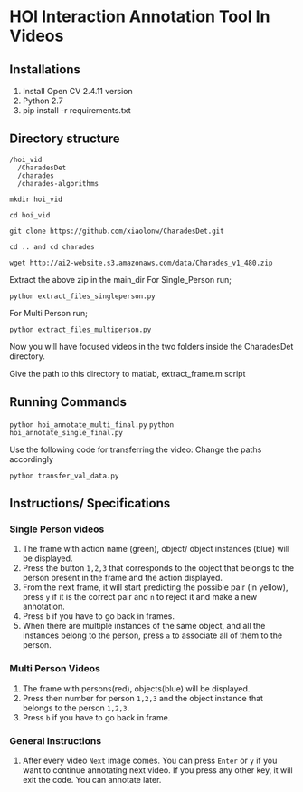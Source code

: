 # HOI Interaction Annotation Tool In Videos
## Installations

1. Install Open CV 2.4.11 version
2. Python 2.7
3. pip install -r requirements.txt


## Directory structure

```
/hoi_vid
  /CharadesDet
  /charades
  /charades-algorithms
```

`mkdir hoi_vid`

`cd hoi_vid`

`git clone https://github.com/xiaolonw/CharadesDet.git`

`cd .. and cd charades`

`wget http://ai2-website.s3.amazonaws.com/data/Charades_v1_480.zip`

Extract the above zip in the main_dir
For Single_Person run;

`python extract_files_singleperson.py`

For Multi Person run;

`python extract_files_multiperson.py`

Now you will have focused videos in the two folders inside the CharadesDet directory.

Give the path to this directory to matlab, extract_frame.m script


## Running Commands

`python hoi_annotate_multi_final.py`
`python  hoi_annotate_single_final.py`

Use the following code for transferring the video: Change the paths accordingly

`python transfer_val_data.py`

## Instructions/ Specifications
### Single Person videos
1. The frame with action name (green), object/ object instances (blue) will be displayed.
2. Press the button `1,2,3` that corresponds to the object that belongs to the person present in the frame and the action displayed.
3. From the next frame, it will start predicting the possible pair (in yellow), press `y` if it is the correct pair and  `n` to reject it and make a new annotation.
4. Press `b` if you have to go back in frames.
5. When there are multiple instances of the same object, and all the instances belong to the person, press `a` to associate all of them to the person.




### Multi Person Videos
1. The frame with persons(red), objects(blue) will be displayed.
2. Press then number for person `1,2,3` and the object instance that belongs to the person `1,2,3`.
3. Press `b` if you have to go back in frame.


### General Instructions
1. After every video `Next` image comes. You can press `Enter` or `y` if you want to continue annotating next video. If you press any other key, it will exit the code. You can annotate later.
